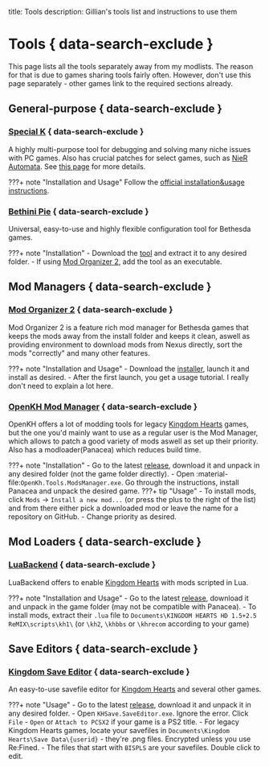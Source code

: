 title: Tools
description: Gillian's tools list and instructions to use them

# Tools { data-search-exclude }
This page lists all the tools separately away from my modlists. The reason for that is due to games sharing tools fairly often. However, don't use this page separately - other games link to the required sections already.

## General-purpose { data-search-exclude }
### [Special K](https://special-k.info/) { data-search-exclude }
A highly multi-purpose tool for debugging and solving many niche issues with PC games. Also has crucial patches for select games, such as [NieR Automata](nier_automata.md). See [this page](https://www.pcgamingwiki.com/wiki/Special_K) for more details.

???+ note "Installation and Usage"
    Follow the [official installation&usage instructions](https://wiki.special-k.info/SpecialK/Global).

### [Bethini Pie](https://www.nexusmods.com/site/mods/631) { data-search-exclude }
Universal, easy-to-use and highly flexible configuration tool for Bethesda games.

???+ note "Installation"
    - Download the [tool](https://www.nexusmods.com/site/mods/631?tab=files) and extract it to any desired folder.
    - If using [Mod Organizer 2](#mod-organizer-2), add the tool as an executable.

## Mod Managers { data-search-exclude }
### [Mod Organizer 2](https://www.nexusmods.com/skyrimspecialedition/mods/6194) { data-search-exclude }
Mod Organizer 2 is a feature rich mod manager for Bethesda games that keeps the mods away from the install folder and keeps it clean, aswell as providing environment to download mods from Nexus directly, sort the mods "correctly" and many other features.

???+ note "Installation and Usage"
    - Download the [installer](https://www.nexusmods.com/skyrimspecialedition/mods/6194?tab=files), launch it and install as desired.
    - After the first launch, you get a usage tutorial. I really don't need to explain a lot here.

### [OpenKH Mod Manager](https://github.com/OpenKH/OpenKh/) { data-search-exclude }
OpenKH offers a lot of modding tools for legacy [Kingdom Hearts](kingdom_hearts_hd_1.5_plus_2.5_remix.md) games, but the one you'd mainly want to use as a regular user is the Mod Manager, which allows to patch a good variety of mods aswell as set up their priority. Also has a modloader(Panacea) which reduces build time.

???+ note "Installation"
    - Go to the latest [release](https://github.com/OpenKH/OpenKh/releases), download it and unpack in any desired folder (not the game folder directly).
    - Open :material-file:`OpenKh.Tools.ModsManager.exe`. Go through the instructions, install Panacea and unpack the desired game.
???+ tip "Usage"
    - To install mods, click `Mods` -> `Install a new mod...` (or press the plus to the right of the list) and from there either pick a downloaded mod or leave the name for a repository on GitHub.
    - Change priority as desired.


## Mod Loaders { data-search-exclude }
### [LuaBackend](https://github.com/Sirius902/LuaBackend/) { data-search-exclude }
LuaBackend offers to enable [Kingdom Hearts](kingdom_hearts_hd_1.5_plus_2.5_remix.md) with mods scripted in Lua.

???+ note "Installation and Usage"
    - Go to the latest [release](https://github.com/Sirius902/LuaBackend/releases), download it and unpack in the game folder (may not be compatible with Panacea).
    - To install mods, extract their `.lua` file to `Documents\KINGDOM HEARTS HD 1.5+2.5 ReMIX\scripts\kh1\` (or `\kh2`, `\khbbs` or `\khrecom` according to your game)

## Save Editors { data-search-exclude }
### [Kingdom Save Editor](https://github.com/Xeeynamo/KingdomSaveEditor) { data-search-exclude }
An easy-to-use savefile editor for [Kingdom Hearts](kingdom_hearts_hd_1.5_plus_2.5_remix.md) and several other games.

???+ note "Usage"
    - Go to the latest [release](https://github.com/Xeeynamo/KingdomSaveEditor/releases), download it and unpack it in any desired folder.
    - Open `KHSave.SaveEditor.exe`. Ignore the error. Click `File` - `Open` or `Attach to PCSX2` if your game is a PS2 title.
    - For legacy Kingdom Hearts games, locate your savefiles in `Documents\Kingdom Hearts\Save Data\{userid}` - they're .png files. Encrypted unless you use Re:Fined.
    - The files that start with `BISPLS` are your savefiles. Double click to edit.